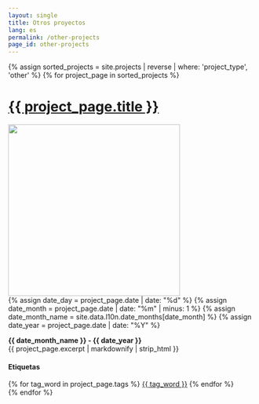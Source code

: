 ```yaml
---
layout: single
title: Otros proyectos
lang: es
permalink: /other-projects
page_id: other-projects
---
```


<div class="horizontal_card_container">
  {% assign sorted_projects = site.projects | reverse | where: 'project_type', 'other' %}
  {% for project_page in sorted_projects %}
  <div class="horizontal_card">
    <a class="title" href="{{ project_page.url | relative_url }}" rel="permalink">
      <h1>{{ project_page.title }}</h1>
    </a>
    <a class="img" href="{{ project_page.url | relative_url }}" rel="permalink">
          <img src="{{ project_page.header_image }}" style="width: 350px;" />
    </a>
    <div class="info">
      {% assign date_day = project_page.date | date: "%d" %}
      {% assign date_month = project_page.date | date: "%m" | minus: 1 %}
      {% assign date_month_name = site.data.l10n.date_months[date_month] %}
      {% assign date_year = project_page.date | date: "%Y" %}
      <p><strong>{{ date_month_name }} - {{ date_year }}</strong> <br /> {{ project_page.excerpt | markdownify | strip_html }}</p>
    </div>
    <div class="tags">
      <h4><strong class="fas fa-fw fa-tags"></strong> Etiquetas <strong class="fas fa-fw fa-tags"></strong></h4>
      <div class="project_grid_tag_container" style="grid-template-columns: repeat( {{ project_page.tags | size | at_most: 3 }}, max-content)">
        {% for tag_word in project_page.tags %}
          <a href="{{ tag_word | slugify | prepend: "/es/all-projects#" | relative_url }}" class="project_grid_tag">{{ tag_word }}</a>
        {% endfor %}
      </div>
    </div>
  </div>
  {% endfor %}
</div>